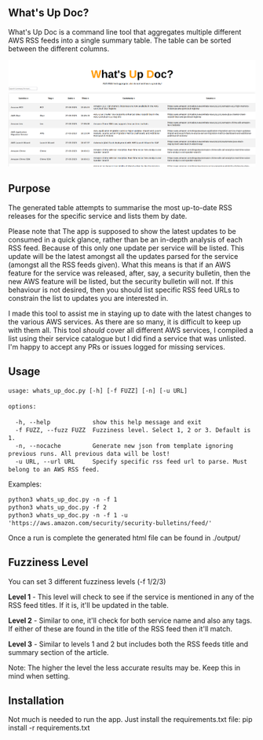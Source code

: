 ## What's Up Doc?
What's Up Doc is a command line tool that aggregates multiple different AWS RSS feeds into a single summary table. The table can be sorted between the different columns.

![HiMum](./images/whatsupDoc.jpg?raw=true)

## Purpose
The generated table attempts to summarise the most up-to-date RSS releases for the specific service and lists them by date.

Please note that The app is supposed to show the latest updates to be consumed in a quick glance, rather than be an in-depth analysis of each RSS feed. Because of this only one update per service will be listed. This update will be the latest amongst all the updates parsed for the service (amongst all the RSS feeds given). What this means is that if an AWS feature for the service was released, after, say, a security bulletin, then the new AWS feature will be listed, but the security bulletin will not. If this behaviour is not desired, then you should list specific RSS feed URLs to constrain the list to updates you are interested in. 

I made this tool to assist me in staying up to date with the latest changes to the various AWS services. As there are so many, it is difficult to keep up with them all. This tool *should* cover all different AWS services, I compiled a list using their service catalogue but I did find a service that was unlisted. I'm happy to accept any PRs or issues logged for missing services.

## Usage
    usage: whats_up_doc.py [-h] [-f FUZZ] [-n] [-u URL]

    options:

      -h, --help            show this help message and exit
      -f FUZZ, --fuzz FUZZ  Fuzziness level. Select 1, 2 or 3. Default is 1.
      -n, --nocache         Generate new json from template ignoring previous runs. All previous data will be lost!
      -u URL, --url URL     Specify specific rss feed url to parse. Must belong to an AWS RSS feed.
  

Examples:

    python3 whats_up_doc.py -n -f 1
    python3 whats_up_doc.py -f 2
    python3 whats_up_doc.py -n -f 1 -u 'https://aws.amazon.com/security/security-bulletins/feed/'
Once a run is complete the generated html file can be found in ./output/

## Fuzziness Level
You can set 3 different fuzziness levels (-f 1/2/3)

**Level 1** - This level will check to see if the service is mentioned in any of the RSS feed titles. If it is, it'll be updated in the table.

**Level 2** - Similar to one, it'll check for both service name and also any tags. If either of these are found in the title of the RSS feed then it'll match.

**Level 3** - Similar to levels 1 and 2 but includes both the RSS feeds title and summary section of the article.

Note: The higher the level the less accurate results may be. Keep this in mind when setting.

## Installation
Not much is needed to run the app. Just install the requirements.txt file:
    pip install -r requirements.txt

